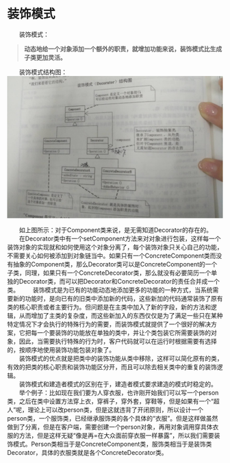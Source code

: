 # 装饰模式 #
　　装饰模式：
> **动态地给一个对象添加一个额外的职责，就增加功能来说，装饰模式比生成子类更加灵活。**

　　装饰模式结构图：
![](https://github.com/herodll/myblog/blob/master/designPattern/%E8%AE%BE%E8%AE%A1%E6%A8%A1%E5%BC%8F%E5%9F%BA%E7%A1%80%E7%AF%87/%E6%A8%A1%E5%BC%8F%E7%BB%93%E6%9E%84%E5%9B%BE/%E8%A3%85%E9%A5%B0%E6%A8%A1%E5%BC%8F%E7%BB%93%E6%9E%84%E5%9B%BE.jpg)

　　如上图所示：对于Component类来说，是无需知道Decorator的存在的。<br>
　　在Decorator类中有一个setComponent方法来对对象进行包装，这样每一个装饰对象的实现就和如何使用这个对象分离了，每个装饰对象只关心自己的功能，不需要关心如何被添加到对象链当中。如果只有一个ConcreteComponent类而没有抽象的Component类，那么Decorator类可以是ConcreteComponent的一个子类，同理，如果只有一个ConcreteDecorator类，那么就没有必要简历一个单独的Decorator类，而可以把Decorator和ConcreteDecorator的责任合并成一个类。
　　装饰模式是为已有的功能动态地添加更多的功能的一种方式，当系统需要新的功能时，是向已有的旧类中添加新的代码，这些新加的代码通常装饰了原有类的核心职责或者主要行为。但问题是在主类中加入了新的字段，新的方法和逻辑，从而增加了主类的复杂度，而这些新加入的东西仅仅是为了满足一些只在某种特定情况下才会执行的特殊行为的需要，而装饰模式就提供了一个很好的解决方案，它把每一个要装饰的功能放在单独的类中，并让个类包装它所需要装饰的对象，因此，当需要执行特殊的行为时，客户代码就可以在运行时根据需要有选择的，按顺序地使用装饰功能包装对象了。<br>
　　装饰模式的优点就是把类中的装饰功能从类中移除，这样可以简化原有的类，有效的把类的核心职责和装饰功能区分开，而且可以除去相关类中的重复的装饰逻辑。<br>
　　装饰模式和建造者模式的区别在于，建造者模式要求建造的模式时稳定的。
　　举个例子：比如现在我们要为人穿衣服，也许刚开始我们可以写一个person类，之后在类中设置方法穿上衣，穿裤子，穿外套，穿鞋等，但是如果有一个“超人”呢，理论上可以改person类，但是这就违背了开闭原则，所以设计一个person类，一个服饰类，已经继承服饰类的各个具体的“衣服”。但是这样做虽然做到了分离，但是在客户端，需要创建一个person对象，再用对象调用穿具体衣服的方法，但是这样无疑“像是再=在大众面前穿衣服一样暴露”，所以我们需要装饰模式。Person类相当于是ConcreteComponent类，服饰类相当于是装饰类Decorator，具体的衣服类就是各个ConcreteDecorator类。
　　
　　　